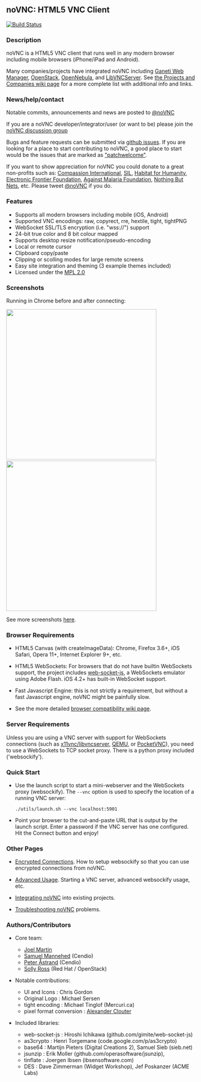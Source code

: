 ## noVNC: HTML5 VNC Client

[![Build Status](https://travis-ci.org/kanaka/noVNC.svg?branch=master)](https://travis-ci.org/kanaka/noVNC)

### Description

noVNC is a HTML5 VNC client that runs well in any modern browser
including mobile browsers (iPhone/iPad and Android).

Many companies/projects have integrated noVNC including [Ganeti Web
Manager](http://code.osuosl.org/projects/ganeti-webmgr),
[OpenStack](http://www.openstack.org),
[OpenNebula](http://opennebula.org/), and
[LibVNCServer](http://libvncserver.sourceforge.net). See [the Projects
and Companies wiki
page](https://github.com/kanaka/noVNC/wiki/ProjectsCompanies-using-noVNC)
for a more complete list with additional info and links.

### News/help/contact

Notable commits, announcements and news are posted to
<a href="http://www.twitter.com/noVNC">@noVNC</a>

If you are a noVNC developer/integrator/user (or want to be) please
join the <a
href="https://groups.google.com/forum/?fromgroups#!forum/novnc">noVNC
discussion group</a>

Bugs and feature requests can be submitted via [github
issues](https://github.com/kanaka/noVNC/issues). If you are looking
for a place to start contributing to noVNC, a good place to start
would be the issues that are marked as
["patchwelcome"](https://github.com/kanaka/noVNC/issues?labels=patchwelcome).

If you want to show appreciation for noVNC you could donate to a great
non-profits such as: [Compassion
International](http://www.compassion.com/), [SIL](http://www.sil.org),
[Habitat for Humanity](http://www.habitat.org), [Electronic Frontier
Foundation](https://www.eff.org/), [Against Malaria
Foundation](http://www.againstmalaria.com/), [Nothing But
Nets](http://www.nothingbutnets.net/), etc. Please tweet <a
href="http://www.twitter.com/noVNC">@noVNC</a> if you do.


### Features

* Supports all modern browsers including mobile (iOS, Android)
* Supported VNC encodings: raw, copyrect, rre, hextile, tight, tightPNG
* WebSocket SSL/TLS encryption (i.e. "wss://") support
* 24-bit true color and 8 bit colour mapped
* Supports desktop resize notification/pseudo-encoding
* Local or remote cursor
* Clipboard copy/paste
* Clipping or scolling modes for large remote screens
* Easy site integration and theming (3 example themes included)
* Licensed under the [MPL 2.0](http://www.mozilla.org/MPL/2.0/)

### Screenshots

Running in Chrome before and after connecting:

<img src="http://kanaka.github.com/noVNC/img/noVNC-5.png" width=400>&nbsp;<img src="http://kanaka.github.com/noVNC/img/noVNC-7.jpg" width=400>

See more screenshots <a href="http://kanaka.github.com/noVNC/screenshots.html">here</a>.


### Browser Requirements

* HTML5 Canvas (with createImageData): Chrome, Firefox 3.6+, iOS
  Safari, Opera 11+, Internet Explorer 9+, etc.

* HTML5 WebSockets: For browsers that do not have builtin
  WebSockets support, the project includes
  <a href="http://github.com/gimite/web-socket-js">web-socket-js</a>,
  a WebSockets emulator using Adobe Flash. iOS 4.2+ has built-in
  WebSocket support.

* Fast Javascript Engine: this is not strictly a requirement, but
  without a fast Javascript engine, noVNC might be painfully slow.

* See the more detailed [browser compatibility wiki page](https://github.com/kanaka/noVNC/wiki/Browser-support).


### Server Requirements

Unless you are using a VNC server with support for WebSockets
connections (such as
[x11vnc/libvncserver](http://libvncserver.sourceforge.net/),
[QEMU](http://www.qemu.org/), or
[PocketVNC](http://www.pocketvnc.com/blog/?page_id=866)), you need to
use a WebSockets to TCP socket proxy. There is a python proxy included
('websockify').


### Quick Start

* Use the launch script to start a mini-webserver and the WebSockets
  proxy (websockify). The `--vnc` option is used to specify the location of
  a running VNC server:

    `./utils/launch.sh --vnc localhost:5901`

* Point your browser to the cut-and-paste URL that is output by the
  launch script. Enter a password if the VNC server has one
  configured. Hit the Connect button and enjoy!


### Other Pages

* [Encrypted Connections](https://github.com/kanaka/websockify/wiki/Encrypted-Connections). How to setup websockify so that you can use encrypted connections from noVNC.

* [Advanced Usage](https://github.com/kanaka/noVNC/wiki/Advanced-usage). Starting a VNC server, advanced websockify usage, etc.

* [Integrating noVNC](https://github.com/kanaka/noVNC/wiki/Integration) into existing projects.

* [Troubleshooting noVNC](https://github.com/kanaka/noVNC/wiki/Troubleshooting) problems.


### Authors/Contributors

* Core team:
    * [Joel Martin](https://github.com/kanaka)
    * [Samuel Mannehed](https://github.com/samhed) (Cendio)
    * [Peter Åstrand](https://github.com/astrand) (Cendio)
    * [Solly Ross](https://github.com/DirectXMan12) (Red Hat / OpenStack)

* Notable contributions:
    * UI and Icons : Chris Gordon
    * Original Logo : Michael Sersen
    * tight encoding : Michael Tinglof (Mercuri.ca)
    * pixel format conversion : [Alexander Clouter](http://www.digriz.org.uk/)

* Included libraries:
    * web-socket-js : Hiroshi Ichikawa (github.com/gimite/web-socket-js)
    * as3crypto : Henri Torgemane (code.google.com/p/as3crypto)
    * base64 : Martijn Pieters (Digital Creations 2), Samuel Sieb (sieb.net)
    * jsunzip : Erik Moller (github.com/operasoftware/jsunzip),
    * tinflate : Joergen Ibsen (ibsensoftware.com)
    * DES : Dave Zimmerman (Widget Workshop), Jef Poskanzer (ACME Labs)
